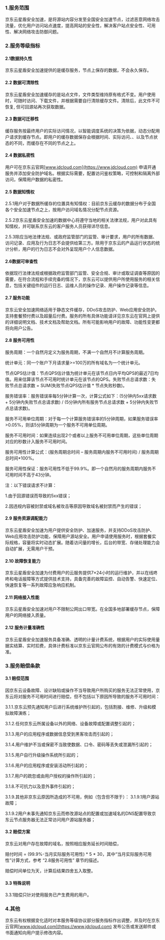 ### 1.服务范围

京东云星盾安全加速，是将源站内容分发至全国安全加速节点，过滤恶意网络攻击流量，优化用户访问站点速度，提高网站的安全性，解决客户站点安全性、可用性、解决网络攻击防御问题。

### 2.服务等级指标

#### 2.1数据持久性

京东云星盾安全加速提供的是缓存服务，节点上保存的数据，不会永久保存。

#### 2.2 数据可清除性

京东云星盾安全加速缓存的是站点文件，文件类型维持原有格式不变。用户使用时，可随时访问、下载文件，并根据需要自行清除缓存文件。清除后，此文件不可恢复, 但可回源站再次获取数据。

#### 2.3 数据可迁移性

缓存服务按最终用户的实际访问情况，以智能调度系统的决策为依据，动态分配用户请求到缓存节点。即用户的缓存数据保存会根据时间、实际访问、、以及节点状态的不同，而缓存在不同的节点之上。

#### 2.4 数据私密性

用户可在京东云官网[www.jdcloud.com](https://www.jdcloud.com) 申请开通服务并添加安全防护域名。根据实际需要，配置访问鉴权策略，可控制和隔离外部访问，保障用户数据的私密性。

#### 2.5 数据知情权

2.5.1用户对于数据所缓存的位置具有知情权：目前京东云缓存的数据分布于全国各个安全加速节点之上，按用户访问域名情况分配节点资源。

2.5.2京东云星盾安全加速的数据中心将遵守当地的相关法律法规，用户对此具有知情权，并可联系京东云的客户服务人员获得详尽信息。

2.5.3除应当地法律法规、或政府监管部门的监管、审计要求，用户的所有数据、访问记录、应用及行为日志不会提供给第三方。除用于京东云的产品运行状态的统计分析，用户的行为日志不会对外呈现用户个人信息数据。

#### 2.6数据可审查性

依据现行法律法规或根据政府监管部门监管、安全合规、审计或取证调查等原因的需要，在符合流程和手续完备的情况下，京东云可以提供用户所使用服务的相关信息，包括关键组件的运行日志、运维人员的操作记录、用户操作记录等信息。

#### 2.7 服务功能

京东云安全加速网络适用于静态文件缓存，DDoS攻击防护、Web应用安全防护。支持套餐预付费以及超量后付费。服务的所有具体功能请详见京东云在官网上提供的详细说明文档、技术文档及帮助文档。所有可能影响用户的故障、功能性变更都将向用户公告。

#### 2.8 服务可用性

服务周期：一个自然月定义为服务周期，不满一个自然月不计算服务周期。

统计单元：同一个账户下月请求量>=100万的所有域名为一个统计单元。

节点QPS估计值：节点QPS估计值为统计单元在该节点日内平均QPS的最近7日均值。用来估算该节点不可用时统计单元在该节点的QPS。失败节点总请求数：失败节点总请求数 = SUM(失败节点QPS估计值 * 节点失败秒数)。

服务错误率：服务错误率每5分钟计算一次，计算公式如下：(5分钟内5xx请求数 + 5分钟内失败节点总请求数) / (5分钟内所有服务节点总请求数 + 5分钟内失败节点总请求数)。

服务不可用单位周期：对于每一个计算服务错误率的5分钟周期，如果服务错误率>0.05%，则该5分钟周期为一个服务不可用单位周期。

服务不可用时间：如果连续出现2个或者以上服务不可用单位周期，这些单位周期对应的秒数计入服务不可用时间。

服务可用性计算公式：(服务周期总时间 – 服务周期内服务不可用时间) / 服务周期总时间*100%。

服务可用性保证：服务可用性不低于99.9%。即一个自然月的服务周期内服务不可用时间不高于43分钟。

注：以下错误请求不计算：

1.由于回源错误而导致的5xx错误；

2.因违规内容被封禁或域名被攻击等原因导致域名被封禁而产生的错误；

#### 2.9 服务资源调配能力

京东云星盾安全加速为用户提供安全防护、加速服务，并支持DDoS攻击防护、Web应用攻击防护功能，保障用户源站安全。用户申请使用服务时，根据套餐实际规格，容量将实时动态扩展。随着访问量的增长，后台的带宽、存储处理能力会自动扩展，无需用户干预。

#### 2.10 故障恢复能力

京东云星盾安全加速为付费用户的云服务提供7×24小时的运行维护，并以在线咚咚和电话报障等方式提供技术支持，具备完善的故障监控、自动告警、快速定位、快速恢复等一系列故障应急响应机制。

#### 2.11 网络接入性能

京东云星盾安全加速对用户不限制公网出口带宽。在全国多地部署缓存节点，保障用户的网络接入质量。

#### 2.12 服务计量准确性

京东云星盾安全加速服务具备准确、透明的计量计费系统，根据用户的实际使用量据实结算、实时扣费，具体计费标准以京东云官网公布的有效的计费模式与价格为准。

### 3.服务赔偿条款

#### 3.1 赔偿范围

因京东云设备故障、设计缺陷或操作不当导致用户所购买的服务无法正常使用，京东云将对服务不可用时间进行赔偿，但不包括以下原因所导致的服务不可用时间：

3.1.1.京东云预先通知用户后进行系统维护所引起的，包括割接、维修、升级和模拟故障演练；

3.1.2.任何京东云所属设备以外的网络、设备故障或配置调整引起的；

3.1.3.用户的应用程序或数据信息受到黑客攻击而引起的；

3.1.4.用户维护不当或保密不当致使数据、口令、密码等丢失或泄漏所引起的；

3.1.5.用户自行升级操作系统所引起的；

3.1.6.用户的应用程序或安装活动所引起的；

3.1.7.用户的疏忽或由用户授权的操作所引起的；

3.1.8.不可抗力以及意外事件引起的；

3.1.9.其他非京东云原因所造成的不可用，例如（包含但不限于）：
3.1.9.1用户源站故障；

3.1.9.2用户未事先通知京东云而修改源站点的配置或加速域名的DNS配置导致京东云节点服务器无法正常访问用户源站服务器；

#### 3.2 赔偿方案

京东云对用户存在故障的域名，按照相应服务延长时间赔偿，

赔付时间 = (99.9%-当月实际服务可用性) * 5 * 30，其中“当月实际服务可用性”计算方式，参考 “2.8服务可用性” 章节的描述。

赔偿时间单位为天，计算后结果四舍五入取整。

#### 3.3 特殊说明

3.3.1赔偿只针对使用服务已产生费用的用户。

### 4.其他

京东云有权根据变化适时对本服务等级协议部分服务指标作出调整，并及时在京东云官网[www.jdcloud.com](https://www.jdcloud.com) 发布公告或发送邮件或书面通知向用户提示修改内容。

